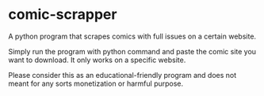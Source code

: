 # comic-scrapper

A python program that scrapes comics with full issues on a certain website. 

Simply run the program with python command and paste the comic site you want to download.
It only works on a specific website.

Please consider this as an educational-friendly program and does not meant for any sorts monetization or harmful purpose.
